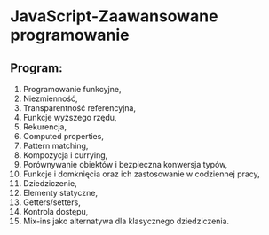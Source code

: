 # JavaScript-Zaawansowane programowanie

## Program:  
1. Programowanie funkcyjne, 
2. Niezmienność,
3. Transparentność referencyjna,
4. Funkcje wyższego rzędu,
5. Rekurencja,
6. Computed properties,
7. Pattern matching,
8. Kompozycja i currying,
9. Porównywanie obiektów i bezpieczna konwersja typów,
10. Funkcje i domknięcia oraz ich zastosowanie w codziennej pracy,
11. Dziedziczenie,
12. Elementy statyczne,
13. Getters/setters,
14. Kontrola dostępu,
15. Mix-ins jako alternatywa dla klasycznego dziedziczenia.